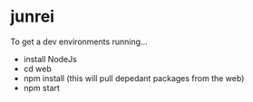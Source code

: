 # junrei

To get a dev environments running... 
- install NodeJs
- cd web
- npm install (this will pull depedant packages from the web)
- npm start
